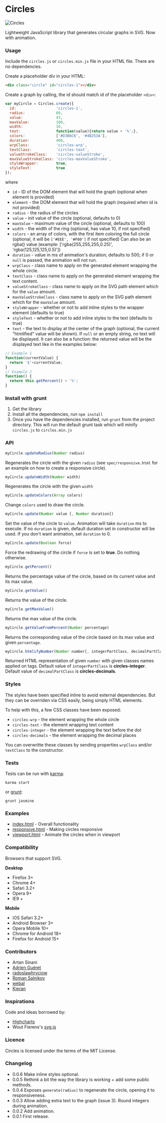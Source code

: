 # Circles

![Circles](http://lugolabs.com/static/circles.png)

Lightweight JavaScript library that generates circular graphs in SVG. Now with animation.

### Usage

Include the `circles.js` or `circles.min.js` file in your HTML file. There are no dependencies.

Create a placeholder div in your HTML:

```html
<div class="circle" id="circles-1"></div>
```

Create a graph by calling, the id should match id of the placeholder `<div>`:

```js
var myCircle = Circles.create({
  id:                  'circles-1',
  radius:              60,
  value:               43,
  maxValue:            100,
  width:               10,
  text:                function(value){return value + '%';},
  colors:              ['#D3B6C6', '#4B253A'],
  duration:            400,
  wrpClass:            'circles-wrp',
  textClass:           'circles-text',
  valueStrokeClass:    'circles-valueStroke',
  maxValueStrokeClass: 'circles-maxValueStroke',
  styleWrapper:        true,
  styleText:           true
});
```

where

* `id`            - ID of the DOM element that will hold the graph (optional when element is provided)
* `element` 		  - the DOM element that will hold the graph (required when id is not provided)
* `radius` 		    - the radius of the circles
* `value` 		    - init value of the circle (optional, defaults to 0)
* `maxValue` 	    - maximum value of the circle (optional, defaults to 100)
* `width` 		    - the width of the ring (optional, has value 10, if not specified)
* `colors` 		    - an array of colors, with the first item coloring the full circle (optional, it will be `['#EEE', '#F00']` if not specified) Can also be an rgba() value (example: ['rgba(255,255,255,0.25)', 'rgba(125,125,125,0.5)'])
* `duration` 	    - value in ms of animation's duration; defaults to 500; if 0 or `null` is passed, the animation will not run.
* `wrpClass` 	    - class name to apply on the generated element wrapping the whole circle.
* `textClass`      - class name to apply on the generated element wrapping the text content.
* `valueStrokeClass`      - class name to apply on the SVG path element which for the `value` amount.
* `maxValueStrokeClass` 	   - class name to apply on the SVG path element which for the `maxValue` amount.
* `styleWrapper`  - whether or not to add inline styles to the wrapper element (defaults to true)
* `styleText`	    - whether or not to add inline styles to the text (defaults to true)
* `text`          - the text to display at the center of the graph (optional, the current "htmlified" value will be shown). If `null` or an empty string, no text will be displayed. It can also be a function: the returned value will be the displayed text like in the examples below:

```js
// Example 1
function(currentValue) {
  return '$'+currentValue;
}
// Example 2
function() {
  return this.getPercent() + '%';
}
```


### Install with grunt

1. Get the library
2. Install all the dependencies, run `npm install`
3. Once you have the dependencies installed, run `grunt` from the project directory. This will run the default grunt task which will minify `circles.js` to `circles.min.js`


### API

```js
myCircle.updateRadius(Number radius)
```

Regenerates the circle with the given `radius` (see `spec/responsive.html` for an example on how to create a responsive circle).

```js
myCircle.updateWidth(Number width)
```

Regenerates the circle with the given `width`

```js
myCircle.updateColors(Array colors)
```

Change `colors` used to draw the circle.

```js
myCircle.update(Number value [, Number duration])
```

Set the value of the circle to `value`.
Animation will take `duration` ms to execute. If no `duration` is given, default duration set in constructor will be used.
If you don't want animation, set `duration` to 0.

```js
myCircle.update(Boolean force)
```

Force the redrawing of the circle if `force` is set to **true**. Do nothing otherwise.

```js
myCircle.getPercent()
```

Returns the percentage value of the circle, based on its current value and its max value.

```js
myCircle.getValue()
```

Returns the value of the circle.

```js
myCircle.getMaxValue()
```

Returns the max value of the circle.

```js
myCircle.getValueFromPercent(Number percentage)
```

Returns the corresponding value of the circle based on its max value and given `percentage`.

```js
myCircle.htmlifyNumber(Number number[, integerPartClass, decimalPartClass])
```

Returned HTML representation of given `number` with given classes names applied on tags.
Default value of `integerPartClass` is **circles-integer**.
Default value of `decimalPartClass` is **circles-decimals**.

### Styles

The styles have been specified inline to avoid external dependencies. But they can be overriden via CSS easily, being simply HTML elements.

To help with this, a few CSS classes have been exposed:

* `circles-wrp` 	    - the element wrapping the whole circle
* `circles-text`      - the element wrapping text content
* `circles-integer`   - the element wrapping the text before the dot
* `circles-decimals` 	- the element wrapping the decimal places

You can overwritte these classes by sending properties `wrpClass` and/or `textClass` to the constructor.


### Tests

Tests can be run with [karma](http://karma-runner.github.io/0.12/index.html):

```shell
karma start
```

or [grunt](http://gruntjs.com):

```shell
grunt jasmine
```

### Examples

* [index.html](https://github.com/lugolabs/circles/blob/master/spec/index.html) - Overall functionality
* [responsive.html](https://github.com/lugolabs/circles/blob/master/spec/responsive.html) - Making circles responsive
* [viewport.html](https://github.com/lugolabs/circles/blob/master/spec/viewport.html) - Animate the circles when in viewport


### Compatibility

Browsers that support SVG.

**Desktop**
* Firefox 3+
* Chrome 4+
* Safari 3.2+
* Opera 9+
* IE9 +

**Mobile**
* iOS Safari 3.2+
* Android Browser 3+
* Opera Mobile 10+
* Chrome for Android 18+
* Firefox for Android 15+

### Contributors

* Artan Sinani
* [Adrien Guéret](https://github.com/adrien-gueret)
* [radoslawhryciow](https://github.com/radoslawhryciow)
* [Roman Salnikov](https://github.com/RSalo)
* [webal](https://github.com/webal)
* [Kieran](https://github.com/kieranajp)


### Inspirations

Code and ideas borrowed by:

* [Highcharts](http://highcharts.com)
* Wout Fierens's [svg.js](http://svgjs.com)


### Licence

Circles is licensed under the terms of the MIT License.

### Changelog

* 0.0.6    Make inline styles optional.
* 0.0.5    Rethink a bit the way the library is working + add some public methods.
* 0.0.4    Exposes `generate(radius)` to regenerate the circle, opening it to responsiveness.
* 0.0.3    Allow adding extra text to the graph (issue 3).
           Round integers during animation.
* 0.0.2    Add animation.
* 0.0.1    First release.
